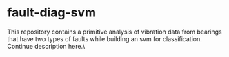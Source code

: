 # fault-diag-svm
This repository contains a primitive analysis of vibration data from bearings that have two types of faults while building an svm for classification.\
Continue description here.\